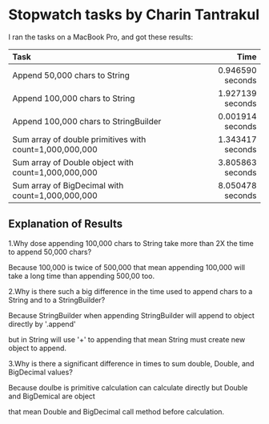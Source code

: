 # Stopwatch tasks by Charin Tantrakul
I ran the tasks on a MacBook Pro, and got these results:

|Task                                                     | Time           |
|:--------------------------------------------------------|---------------:|
|Append  50,000 chars to String                           |0.946590 seconds|
|Append 100,000 chars to String                           |1.927139 seconds|
|Append 100,000 chars to StringBuilder                    |0.001914 seconds|
|Sum array of double primitives with count=1,000,000,000  |1.343417 seconds|
|Sum array of Double object with count=1,000,000,000      |3.805863 seconds|
|Sum array of BigDecimal  with count=1,000,000,000        |8.050478 seconds|

## Explanation of Results
 1.Why dose appending 100,000 chars to String take more than 2X the time to append 50,000 chars?
  
  Because 100,000 is twice of 500,000 that mean appending 100,000 will take a long time than appending 500,00 too.
 
 2.Why is there such a big difference in the time used to append chars to a String and to a StringBuilder?
  
  Because StringBuilder when appending StringBuilder will append to object directly by '.append' 
  
  but in String will use '+' to appending that mean String must create new object to append.
 
 3.Why is there a significant difference in times to sum double, Double, and BigDecimal values?
   
   Because doulbe is primitive calculation can calculate directly but Double and BigDemical are object
   
   that mean Double and BigDecimal call method before calculation. 
